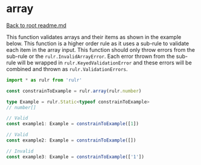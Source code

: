 # array

[Back to root readme.md](../../../readme.md)

This function validates arrays and their items as shown in the example below. This function is a higher order rule as it uses a sub-rule to validate each item in the array input. This function should only throw errors from the sub-rule or the `rulr.InvalidArrayError`. Each error thrown from the sub-rule will be wrapped in `rulr.KeyedValidationError` and these errors will be combined and thrown as `rulr.ValidationErrors`.

```ts
import * as rulr from 'rulr'

const constrainToExample = rulr.array(rulr.number)

type Example = rulr.Static<typeof constrainToExample>
// number[]

// Valid
const example1: Example = constrainToExample([1])

// Valid
const example2: Example = constrainToExample([])

// Invalid
const example3: Example = constrainToExample(['1'])
```
